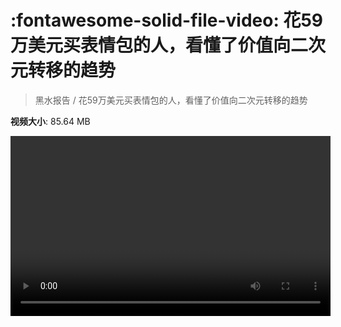 # :fontawesome-solid-file-video: 花59万美元买表情包的人，看懂了价值向二次元转移的趋势

> 黑水报告 / 花59万美元买表情包的人，看懂了价值向二次元转移的趋势

**视频大小**: 85.64 MB

<video id="V-9650daa55c23452d93fa912b443a8040" width="512" height="288" preload="none" playsinline webkit-playsinline></video>